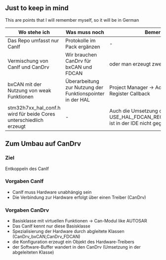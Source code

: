 ## Just to keep in mind
This are points that I will remember myself, so it will be in German

Wo stehe ich | Was muss noch | Bemerkung
------------ | ------------- | ---------
Das Repo umfasst nur CanIf | Protokolle im Pack ergänzen | -
Vermischung von CanIf und CanDrv | Wir brauchen CanDrv für bxCAN und FDCAN | oder man erzeugt zwei CanIf Klassen
bxCAN mit der Nutzung von weak Funktionen | Überarbeitung zur Nutzung der Funktionspointer in der HAL | Project Manager -> Advanced Settings -> Register Callback
stm32h7xx_hal_conf.h wird für beide Cores unterschiedlich erzeugt | - | Auch die Umsetzung des #define  USE_HAL_FDCAN_REGISTER_CALLBACKS ist in der IDE nicht gegeben

## Zum Umbau auf CanDrv
### Ziel
Entkoppeln des CanIf
### Vorgaben CanIf
+ CanIf muss Hardware unabhängig sein
+ Die Verbindung zur Hardware erfolgt über einen Treiber (CanDrv)

### Vorgaben CanDrv
+ Basisklasse mit virtuellen Funktionen -> Can-Modul like AUTOSAR
+ Das CanIf kennt nur diese Basisklasse
+ Spezialisierung der Hardware durch abgleitete Klassen (CanDrv_bxCAN,CanDrv_FDCAN)
+ die Konfiguration erzeugt ein Objekt des Hardware-Treibers
+ der Software-Buffer wandert in den CanDrv (Umsetzung in der abgeleiteten Klasse)